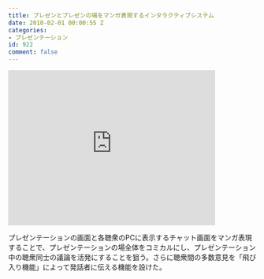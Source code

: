 ```yaml
---
title: プレゼンとプレゼンの場をマンガ表現するインタラクティブシステム
date: 2010-02-01 00:00:55 Z
categories:
- プレゼンテーション
id: 922
comment: false
---
```


<iframe width="420" height="315" src="https://www.youtube.com/embed/PI0_GOYdwkU" frameborder="0" allowfullscreen></iframe>



プレゼンテーションの画面と各聴衆のPCに表示するチャット画面をマンガ表現することで、プレゼンテーションの場全体をコミカルにし、プレゼンテーション中の聴衆同士の議論を活発にすることを狙う。さらに聴衆間の多数意見を「飛び入り機能」によって発話者に伝える機能を設けた。
